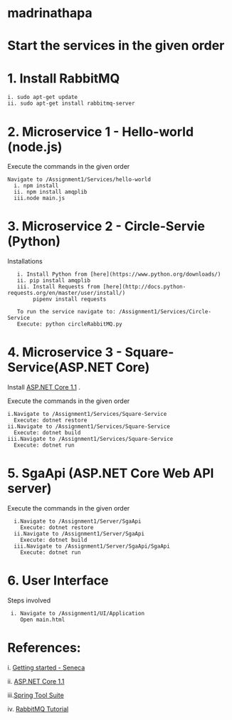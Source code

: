 # madrinathapa

# Start the services in the given order

# 1. Install RabbitMQ
  
    i. sudo apt-get update
    ii. sudo apt-get install rabbitmq-server

# 2. Microservice 1 - Hello-world (node.js)
  
  Execute the commands in the given order
  
    Navigate to /Assignment1/Services/hello-world
      i. npm install
      ii. npm install amqplib
      iii.node main.js   
      
# 3. Microservice 2 - Circle-Servie (Python)

   Installations
    
       i. Install Python from [here](https://www.python.org/downloads/)
       ii. pip install amqplib
       iii. Install Requests from [here](http://docs.python-requests.org/en/master/user/install/)
            pipenv install requests
 
       To run the service navigate to: /Assignment1/Services/Circle-Service
       Execute: python circleRabbitMQ.py
 
# 4. Microservice 3 - Square-Service(ASP.NET Core)

  Install [ASP.NET Core 1.1](https://github.com/dotnet/core/blob/master/release-notes/download-archive.md) . 
  
   Execute the commands in the given order
  
    i.Navigate to /Assignment1/Services/Square-Service
      Execute: dotnet restore
    ii.Navigate to /Assignment1/Services/Square-Service
      Execute: dotnet build
    iii.Navigate to /Assignment1/Services/Square-Service
      Execute: dotnet run

# 5. SgaApi (ASP.NET Core Web API server)
   
   Execute the commands in the given order

      i.Navigate to /Assignment1/Server/SgaApi
        Execute: dotnet restore
      ii.Navigate to /Assignment1/Server/SgaApi
        Execute: dotnet build
      iii.Navigate to /Assignment1/Server/SgaApi/SgaApi
        Execute: dotnet run

# 6. User Interface
  
   Steps involved
   
     i. Navigate to /Assignment1/UI/Application
        Open main.html

# References: 
   i.  [Getting started - Seneca](http://senecajs.org/getting-started/)

   ii. [ASP.NET Core 1.1](https://docs.microsoft.com/en-us/dotnet/core/macos-prerequisites)

   iii.[Spring Tool Suite](https://spring.io/blog/2015/03/18/spring-boot-support-in-spring-tool-suite-3-6-4)

   iv. [RabbitMQ Tutorial](https://github.com/rabbitmq/rabbitmq-tutorials)
